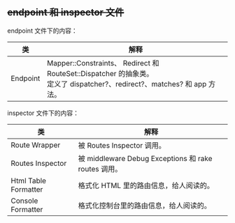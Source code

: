 ## ~~endpoint 和 inspector 文件~~

endpoint 文件下的内容：

| 类 | 解释 |
| --- | --- |
| Endpoint | Mapper::Constraints、 Redirect 和 RouteSet::Dispatcher 的抽象类。<br> 定义了 dispatcher?、redirect?、matches? 和 app 方法。|

inspector 文件下的内容：

| 类 | 解释 |
| -- | -- |
| Route Wrapper        | 被 Routes Inspector 调用。|
| Routes Inspector     | 被 middleware Debug Exceptions 和 rake routes 调用。|
| Html Table Formatter | 格式化 HTML 里的路由信息，给人阅读的。|
| Console Formatter   | 格式化控制台里的路由信息，给人阅读的。|

